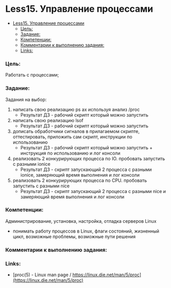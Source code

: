 # Less15. Управление процессами
- [Less15. Управление процессами](#less15-управление-процессами)
    - [Цель:](#цель)
    - [Задание:](#задание)
    - [Компетенции:](#компетенции)
    - [Комментарии к выполнению задания:](#комментарии-к-выполнению-задания)
    - [Links:](#links)

### Цель: 
Работать с процессами;

### Задание:
Задания на выбор:

1. написать свою реализацию ps ax используя анализ /proc
     -  Результат ДЗ - рабочий скрипт который можно запустить
2. написать свою реализацию lsof
     -  Результат ДЗ - рабочий скрипт который можно запустить
3.  дописать обработчики сигналов в прилагаемом скрипте, оттестировать, приложить сам скрипт, инструкции по использованию
      -  Результат ДЗ - рабочий скрипт который можно запустить + инструкция по использованию и лог консоли
4.  реализовать 2 конкурирующих процесса по IO. пробовать запустить с разными ionice
      -  Результат ДЗ - скрипт запускающий 2 процесса с разными ionice, замеряющий время выполнения и лог консоли
5.  реализовать 2 конкурирующих процесса по CPU. пробовать запустить с разными nice
      -  Результат ДЗ - скрипт запускающий 2 процесса с разными nice и замеряющий время выполнения и лог консоли

### Компетенции:
Администрирование, установка, настройка, отладка серверов Linux
   - понимать работу процессов в Linux, флаги состояний, жизненный цикл, возможные проблемы, возможные пути решения


### Комментарии к выполнению задания:

### Links:
- [proc(5) - Linux man page / https://linux.die.net/man/5/proc](https://linux.die.net/man/5/proc)
